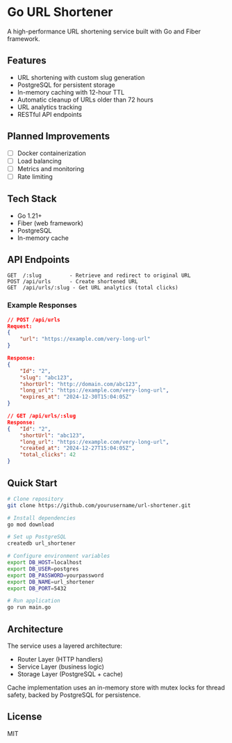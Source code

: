 # Go URL Shortener

A high-performance URL shortening service built with Go and Fiber framework.

## Features

- URL shortening with custom slug generation
- PostgreSQL for persistent storage
- In-memory caching with 12-hour TTL
- Automatic cleanup of URLs older than 72 hours
- URL analytics tracking
- RESTful API endpoints

## Planned Improvements

- [ ] Docker containerization
- [ ] Load balancing
- [ ] Metrics and monitoring
- [ ] Rate limiting

## Tech Stack

- Go 1.21+
- Fiber (web framework)
- PostgreSQL
- In-memory cache

## API Endpoints

```
GET  /:slug         - Retrieve and redirect to original URL
POST /api/urls      - Create shortened URL
GET  /api/urls/:slug - Get URL analytics (total clicks)
```

### Example Responses

```json
// POST /api/urls
Request:
{
    "url": "https://example.com/very-long-url"
}

Response:
{
    "Id": "2",
    "slug": "abc123",
    "shortUrl": "http://domain.com/abc123",
    "long_url": "https://example.com/very-long-url",
    "expires_at": "2024-12-30T15:04:05Z"
}

// GET /api/urls/:slug
Response:
{   "Id": "2",
    "shortUrl": "abc123",
    "long_url": "https://example.com/very-long-url",
    "created_at": "2024-12-27T15:04:05Z",
    "total_clicks": 42
}
```

## Quick Start

```bash
# Clone repository
git clone https://github.com/yourusername/url-shortener.git

# Install dependencies
go mod download

# Set up PostgreSQL
createdb url_shortener

# Configure environment variables
export DB_HOST=localhost
export DB_USER=postgres
export DB_PASSWORD=yourpassword
export DB_NAME=url_shortener
export DB_PORT=5432

# Run application
go run main.go
```

## Architecture

The service uses a layered architecture:

- Router Layer (HTTP handlers)
- Service Layer (business logic)
- Storage Layer (PostgreSQL + cache)

Cache implementation uses an in-memory store with mutex locks for thread safety, backed by PostgreSQL for persistence.


## License

MIT
